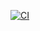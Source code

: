 [![CI](https://github.com/Fatyovan/EssetnialFeedPersonal/actions/workflows/CI.yml/badge.svg)](https://github.com/Fatyovan/EssetnialFeedPersonal/actions/workflows/CI.yml)